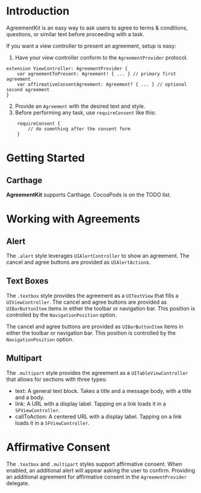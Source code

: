 # Introduction

AgreementKit is an easy way to ask users to agree to terms & conditions, questions, or similar text before proceeding with a task.

If you want a view controller to present an agreement, setup is easy:

1. Have your view controller conform to the `AgreementProvider` protocol.

```
extension ViewController: AgreementProvider { 
    var agreementToPresent: Agreement! { ... } // primary first agreement
    var affirmativeConsentAgreement: Agreement? { ... } // optional second agreement
}

```

2. Provide an `Agreement` with the desired text and style.
3. Before performing any task, use `requireConsent` like this:

```
    requireConsent { 
        // do something after the consent form
    }
```

# Getting Started
## Carthage

**AgreementKit** supports Carthage. CocoaPods is on the TODO list. 

# Working with Agreements
## Alert

The `.alert` style leverages `UIAlertController` to show an agreement. The cancel and agree buttons are provided as `UIAlertAction`s.

## Text Boxes

The `.textbox` style provides the agreement as a `UITextView` that fills a `UIViewController`. The cancel and agree buttons are provided as `UIBarButtonItem` items in either the toolbar or navigation bar.  This position is controlled by the `NavigationPosition` option.

The cancel and agree buttons are provided as `UIBarButtonItem` items in either the toolbar or navigation bar.  This position is controlled by the `NavigationPosition` option.

## Multipart

The `.multipart` style provides the agreement as a `UITableViewController` that allows for sections with three types:

- text: A general text block. Takes a title and a message body, with a title and a body.
- link: A URL with a display label. Tapping on a link loads it in a `SFViewController`.
- callToAction: A centered URL with a display label. Tapping on a link loads it in a `SFViewController`.

# Affirmative Consent

The `.textbox` and `.multipart` styles support affirmative consent. When enabled, an additional alert will appear asking the user to confirm. Providing an additional agreement for affirmative consent in the `AgreementProvider` delegate.
